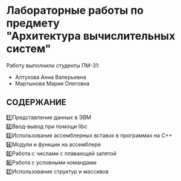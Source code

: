 # Лабораторные работы по предмету <br> **"Архитектура вычислительных систем"**


Работу выполнили студенты ПМ-31:
* Алтухова Анна Валерьевна 
* Мартынова Мария Олеговна

## СОДЕРЖАНИЕ
:one:Представление данных в ЭВМ
<br>:two:Ввод-вывод при помощи libc
<br>:three:Использование ассемблерных вставок в программах на C++
<br>:four:Модули и функции на ассемблере
<br>:five:Работа с числами с плавающей запятой
<br>:six:Работа с условными командами
<br>:seven:Использование структур и массивов


